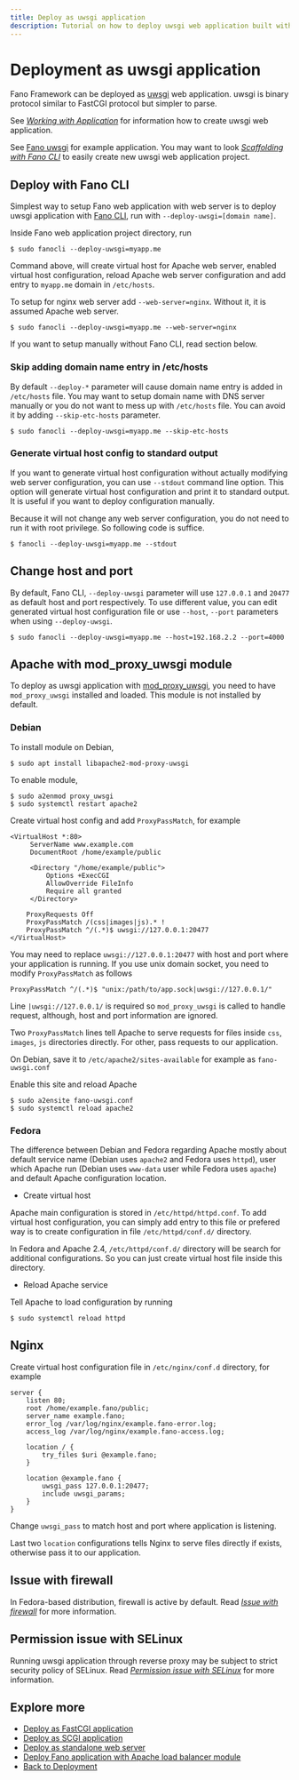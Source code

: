 ```yaml
---
title: Deploy as uwsgi application
description: Tutorial on how to deploy uwsgi web application built with Fano Framework to various web servers.
---
```


<h1 class="major">Deployment as uwsgi application</h1>

Fano Framework can be deployed as [uwsgi](https://uwsgi-docs.readthedocs.io/en/latest/Protocol.html) web application. uwsgi is binary protocol similar to FastCGI protocol
but simpler to parse.

See *[Working with Application](/working-with-application)* for information how to create uwsgi web application.

See [Fano uwsgi](https://github.com/fanoframework/fano-uwsgi) for example application.
You may want to look *[Scaffolding with Fano CLI](/scaffolding-with-fano-cli)* to easily create new uwsgi web application project.

## Deploy with Fano CLI

Simplest way to setup Fano web application with web server is to deploy uwsgi application with [Fano CLI](https://github.com/fanoframework/fano-cli), run with `--deploy-uwsgi=[domain name]`.

Inside Fano web application project directory, run

```
$ sudo fanocli --deploy-uwsgi=myapp.me
```

Command above, will create virtual host for Apache web server, enabled virtual host configuration, reload Apache web server configuration and add entry to `myapp.me` domain in `/etc/hosts`.

To setup for nginx web server add `--web-server=nginx`. Without it, it is assumed Apache web server.

```
$ sudo fanocli --deploy-uwsgi=myapp.me --web-server=nginx
```

If you want to setup manually without Fano CLI, read section below.

### Skip adding domain name entry in /etc/hosts

By default `--deploy-*` parameter will cause domain name entry is added in `/etc/hosts` file. You may want to setup domain name with DNS server manually or you do not want to mess up with `/etc/hosts` file. You can avoid it by adding `--skip-etc-hosts` parameter.

```
$ sudo fanocli --deploy-uwsgi=myapp.me --skip-etc-hosts
```

### Generate virtual host config to standard output

If you want to generate virtual host configuration without actually modifying
web server configuration, you can use `--stdout` command line option.
This option will generate virtual host configuration  and print it to standard output. It is useful if you want to deploy configuration manually.

Because it will not change any web server configuration, you do not need to run it with root privilege. So following code is suffice.

```
$ fanocli --deploy-uwsgi=myapp.me --stdout
```
## Change host and port

By default, Fano CLI, `--deploy-uwsgi` parameter will use `127.0.0.1` and `20477` as default host and port respectively. To use different value, you can edit generated virtual host configuration file or use `--host`, `--port` parameters when using `--deploy-uwsgi`.

```
$ sudo fanocli --deploy-uwsgi=myapp.me --host=192.168.2.2 --port=4000
```

## Apache with mod_proxy_uwsgi module

To deploy as uwsgi application with [mod_proxy_uwsgi](https://httpd.apache.org/docs/2.4/mod/mod_proxy_uwsgi.html), you need to have `mod_proxy_uwsgi` installed and loaded. This module is not installed by default.

### Debian

To install module on Debian,

```
$ sudo apt install libapache2-mod-proxy-uwsgi
```

To enable module,

```
$ sudo a2enmod proxy_uwsgi
$ sudo systemctl restart apache2
```

Create virtual host config and add `ProxyPassMatch`, for example

```
<VirtualHost *:80>
     ServerName www.example.com
     DocumentRoot /home/example/public

     <Directory "/home/example/public">
         Options +ExecCGI
         AllowOverride FileInfo
         Require all granted
     </Directory>

    ProxyRequests Off
    ProxyPassMatch /(css|images|js).* !
    ProxyPassMatch ^/(.*)$ uwsgi://127.0.0.1:20477
</VirtualHost>
```
You may need to replace `uwsgi://127.0.0.1:20477` with host and port where your
application is running. If you use unix domain socket, you need to modify `ProxyPassMatch` as follows

```
ProxyPassMatch ^/(.*)$ "unix:/path/to/app.sock|uwsgi://127.0.0.1/"
```

Line `|uwsgi://127.0.0.1/` is required so `mod_proxy_uwsgi` is called to handle request, although, host and port information are ignored.

Two `ProxyPassMatch` lines tell Apache to serve requests for
files inside `css`, `images`, `js` directories directly. For other, pass requests to our application.

On Debian, save it to `/etc/apache2/sites-available` for example as `fano-uwsgi.conf`

Enable this site and reload Apache

```
$ sudo a2ensite fano-uwsgi.conf
$ sudo systemctl reload apache2
```

### Fedora

The difference between Debian and Fedora regarding Apache mostly about default service name (Debian uses `apache2` and Fedora uses `httpd`), user which Apache run (Debian uses `www-data` user while Fedora uses `apache`) and default Apache configuration location.

- Create virtual host

Apache main configuration is stored in `/etc/httpd/httpd.conf`. To add virtual host configuration, you can simply add entry to this file or prefered way is to create configuration in file `/etc/httpd/conf.d/` directory.

In Fedora and Apache 2.4, `/etc/httpd/conf.d/` directory will be search for additional configurations. So you can just create virtual host file inside this directory.

- Reload Apache service

Tell Apache to load configuration by running

```
$ sudo systemctl reload httpd
```

## Nginx

Create virtual host configuration file in `/etc/nginx/conf.d` directory, for example

```
server {
    listen 80;
    root /home/example.fano/public;
    server_name example.fano;
    error_log /var/log/nginx/example.fano-error.log;
    access_log /var/log/nginx/example.fano-access.log;

    location / {
        try_files $uri @example.fano;
    }

    location @example.fano {
        uwsgi_pass 127.0.0.1:20477;
        include uwsgi_params;
    }
}
```
Change `uwsgi_pass` to match host and port where application is listening.

Last two `location` configurations tells Nginx to serve files directly if exists, otherwise pass it to our application.

## Issue with firewall

In Fedora-based distribution, firewall is active by default. Read *[Issue with firewall](/deployment/scgi#issue-with-firewall)* for more information.

## Permission issue with SELinux

Running uwsgi application through reverse proxy may be subject to strict security policy of SELinux. Read *[Permission issue with SELinux](/deployment/scgi#permission-issue-with-selinux)* for more information.

## Explore more

- [Deploy as FastCGI application](/deployment/fastcgi)
- [Deploy as SCGI application](/deployment/scgi)
- [Deploy as standalone web server](/deployment/standalone-web-server)
- [Deploy Fano application with Apache load balancer module](/deployment/load-balancer-setup)
- [Back to Deployment](/deployment)
